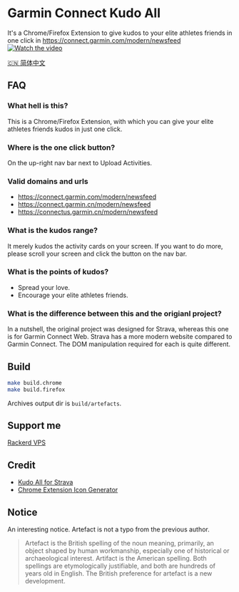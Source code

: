 # Garmin Connect Kudo All

It's a Chrome/Firefox Extension to give kudos to your elite athletes friends in one click in https://connect.garmin.com/modern/newsfeed
[![Watch the video](https://img.youtube.com/vi/Rufkav22FWQ/hqdefault.jpg)](https://www.youtube.com/embed/Rufkav22FWQ)

[🇨🇳 简体中文](./README-zh.md)

## FAQ

### What hell is this?

This is a Chrome/Firefox Extension, with which you can give your elite athletes friends kudos in just one click.

### Where is the one click button?

On the up-right nav bar next to Upload Activities.

### Valid domains and urls

- https://connect.garmin.com/modern/newsfeed
- https://connect.garmin.cn/modern/newsfeed
- https://connectus.garmin.cn/modern/newsfeed

### What is the kudos range?

It merely kudos the activity cards on your screen. If you want to do more, please scroll your screen and click the button on the nav bar.

### What is the points of kudos?

- Spread your love.
- Encourage your elite athletes friends.

### What is the difference between this and the origianl project?

In a nutshell, the original project was designed for Strava, whereas this one is for Garmin Connect Web. Strava has a more modern website compared to Garmin Connect. The DOM manipulation required for each is quite different.

## Build

```bash
make build.chrome
make build.firefox
```

Archives output dir is `build/artefacts`.

## Support me

[Rackerd VPS](https://my.racknerd.com/aff.php?aff=8822)

## Credit

- [Kudo All for Strava](https://github.com/tciles/kudo-all)
- [Chrome Extension Icon Generator](https://alexleybourne.github.io/chrome-extension-icon-generator/)

## Notice

An interesting notice. Artefact is not a typo from the previous author.

> Artefact is the British spelling of the noun meaning, primarily, an object shaped by human workmanship, especially one of historical or archaeological interest. Artifact is the American spelling. Both spellings are etymologically justifiable, and both are hundreds of years old in English. The British preference for artefact is a new development.
